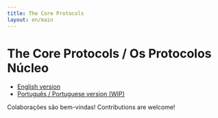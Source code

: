 ```yaml
---
title: The Core Protocols
layout: en/main
---
```


# The Core Protocols / Os Protocolos Núcleo

* [English version](http://yuric.github.io/core-protocols/en)
* [Português / Portuguese version (WIP)](http://yuric.github.io/core-protocols/pt-br)

Colaborações são bem-vindas!
Contributions are welcome!
